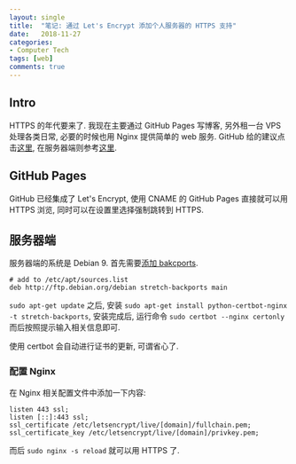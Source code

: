 ```yaml
---
layout: single
title:  "笔记: 通过 Let's Encrypt 添加个人服务器的 HTTPS 支持"
date:   2018-11-27
categories:
- Computer Tech
tags: [web]
comments: true
---
```

## Intro ##
HTTPS 的年代要来了. 我现在主要通过 GitHub Pages 写博客, 另外租一台 VPS 处理各类日常, 必要的时候也用 Nginx 提供简单的 web 服务. 
GitHub 给的建议点击[这里](https://blog.github.com/2018-05-01-github-pages-custom-domains-https/),
在服务器端则参考[这里](https://letsencrypt.org/getting-started/). 

## GitHub Pages ##
GitHub 已经集成了 Let's Encrypt, 使用 CNAME 的 GitHub Pages 直接就可以用 HTTPS 浏览, 同时可以在设置里选择强制跳转到 HTTPS.

## 服务器端 ##
服务器端的系统是 Debian 9. 首先需要[添加 bakcports](https://backports.debian.org/Instructions/).

```
# add to /etc/apt/sources.list
deb http://ftp.debian.org/debian stretch-backports main
```

`sudo apt-get update` 之后, 安装 `sudo apt-get install python-certbot-nginx -t stretch-backports`, 安装完成后, 运行命令 `sudo certbot --nginx certonly` 而后按照提示输入相关信息即可. 

使用 certbot 会自动进行证书的更新, 可谓省心了. 


### 配置 Nginx ###
在 Nginx 相关配置文件中添加一下内容: 

```
listen 443 ssl;
listen [::]:443 ssl;
ssl_certificate /etc/letsencrypt/live/[domain]/fullchain.pem;
ssl_certificate_key /etc/letsencrypt/live/[domain]/privkey.pem;
```

而后 `sudo nginx -s reload` 就可以用 HTTPS 了. 
